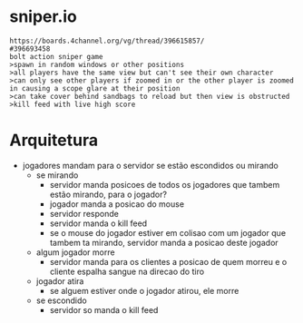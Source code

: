 # sniper.io

```
https://boards.4channel.org/vg/thread/396615857/
#396693458
bolt action sniper game  
>spawn in random windows or other positions  
>all players have the same view but can't see their own character  
>can only see other players if zoomed in or the other player is zoomed in causing a scope glare at their position  
>can take cover behind sandbags to reload but then view is obstructed  
>kill feed with live high score  
```

# Arquitetura

- jogadores mandam para o servidor se estão escondidos ou mirando
	- se mirando
		- servidor manda posicoes de todos os jogadores que tambem estão mirando, para o jogador?
		- jogador manda a posicao do mouse
		- servidor responde 
		- servidor manda o kill feed
		- se o mouse do jogador estiver em colisao com um jogador que tambem ta mirando, servidor manda a posicao deste jogador
	- algum jogador morre
		- servidor manda para os clientes a posicao de quem morreu e o cliente espalha sangue na direcao do tiro
	- jogador atira
		- se alguem estiver onde o jogador atirou, ele morre
	- se escondido
		- servidor so manda o kill feed
